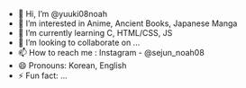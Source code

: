 - 👋 Hi, I’m @yuuki08noah
- 👀 I’m interested in Anime, Ancient Books, Japanese Manga
- 🌱 I’m currently learning C, HTML/CSS, JS
- 💞️ I’m looking to collaborate on ...
- 📫 How to reach me : Instagram - @sejun_noah08
- 😄 Pronouns: Korean, English
- ⚡ Fun fact: ...

<!---
yuuki08noah/yuuki08noah is a ✨ special ✨ repository because its `README.md` (this file) appears on your GitHub profile.
You can click the Preview link to take a look at your changes.
--->
